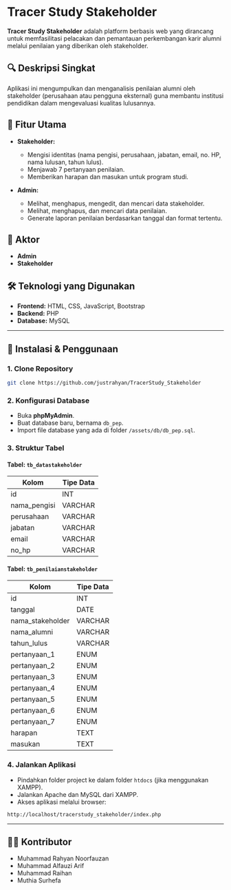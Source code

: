 # Tracer Study Stakeholder

**Tracer Study Stakeholder** adalah platform berbasis web yang dirancang untuk memfasilitasi pelacakan dan pemantauan perkembangan karir alumni melalui penilaian yang diberikan oleh stakeholder.

## 🔍 Deskripsi Singkat

Aplikasi ini mengumpulkan dan menganalisis penilaian alumni oleh stakeholder (perusahaan atau pengguna eksternal) guna membantu institusi pendidikan dalam mengevaluasi kualitas lulusannya.

## 🧩 Fitur Utama

- **Stakeholder:**

  - Mengisi identitas (nama pengisi, perusahaan, jabatan, email, no. HP, nama lulusan, tahun lulus).
  - Menjawab 7 pertanyaan penilaian.
  - Memberikan harapan dan masukan untuk program studi.

- **Admin:**
  - Melihat, menghapus, mengedit, dan mencari data stakeholder.
  - Melihat, menghapus, dan mencari data penilaian.
  - Generate laporan penilaian berdasarkan tanggal dan format tertentu.

## 👥 Aktor

- **Admin**
- **Stakeholder**

## 🛠️ Teknologi yang Digunakan

- **Frontend:** HTML, CSS, JavaScript, Bootstrap
- **Backend:** PHP
- **Database:** MySQL

---

## 🚀 Instalasi & Penggunaan

### 1. Clone Repository

```bash
git clone https://github.com/justrahyan/TracerStudy_Stakeholder
```

### 2. Konfigurasi Database

- Buka **phpMyAdmin**.
- Buat database baru, bernama `db_pep`.
- Import file database yang ada di folder `/assets/db/db_pep.sql`.

### 3. Struktur Tabel

#### Tabel: `tb_datastakeholder`

| Kolom        | Tipe Data |
| ------------ | --------- |
| id           | INT       |
| nama_pengisi | VARCHAR   |
| perusahaan   | VARCHAR   |
| jabatan      | VARCHAR   |
| email        | VARCHAR   |
| no_hp        | VARCHAR   |

#### Tabel: `tb_penilaianstakeholder`

| Kolom            | Tipe Data |
| ---------------- | --------- |
| id               | INT       |
| tanggal          | DATE      |
| nama_stakeholder | VARCHAR   |
| nama_alumni      | VARCHAR   |
| tahun_lulus      | VARCHAR   |
| pertanyaan_1     | ENUM      |
| pertanyaan_2     | ENUM      |
| pertanyaan_3     | ENUM      |
| pertanyaan_4     | ENUM      |
| pertanyaan_5     | ENUM      |
| pertanyaan_6     | ENUM      |
| pertanyaan_7     | ENUM      |
| harapan          | TEXT      |
| masukan          | TEXT      |

### 4. Jalankan Aplikasi

- Pindahkan folder project ke dalam folder `htdocs` (jika menggunakan XAMPP).
- Jalankan Apache dan MySQL dari XAMPP.
- Akses aplikasi melalui browser:

```
http://localhost/tracerstudy_stakeholder/index.php
```

---

## 👨‍💻 Kontributor

- Muhammad Rahyan Noorfauzan
- Muhammad Alfauzi Arif
- Muhammad Raihan
- Muthia Surhefa
